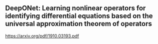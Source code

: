 
## DeepONet: Learning nonlinear operators for identifying differential equations based on the universal approximation theorem of operators

<https://arxiv.org/pdf/1910.03193.pdf>

